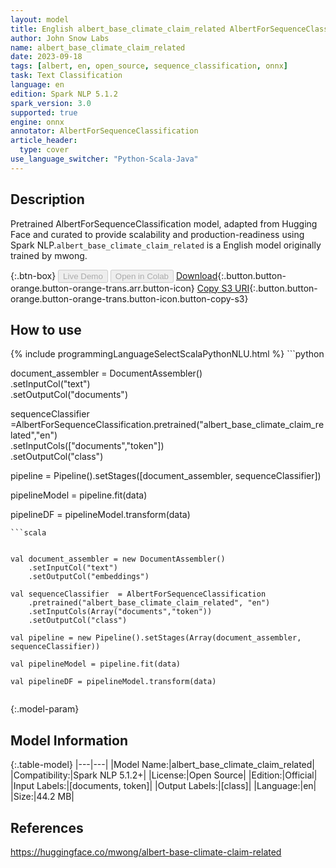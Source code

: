 ```yaml
---
layout: model
title: English albert_base_climate_claim_related AlbertForSequenceClassification from mwong
author: John Snow Labs
name: albert_base_climate_claim_related
date: 2023-09-18
tags: [albert, en, open_source, sequence_classification, onnx]
task: Text Classification
language: en
edition: Spark NLP 5.1.2
spark_version: 3.0
supported: true
engine: onnx
annotator: AlbertForSequenceClassification
article_header:
  type: cover
use_language_switcher: "Python-Scala-Java"
---
```


## Description

Pretrained AlbertForSequenceClassification model, adapted from Hugging Face and curated to provide scalability and production-readiness using Spark NLP.`albert_base_climate_claim_related` is a English model originally trained by mwong.

{:.btn-box}
<button class="button button-orange" disabled>Live Demo</button>
<button class="button button-orange" disabled>Open in Colab</button>
[Download](https://s3.amazonaws.com/auxdata.johnsnowlabs.com/public/models/albert_base_climate_claim_related_en_5.1.2_3.0_1695061136596.zip){:.button.button-orange.button-orange-trans.arr.button-icon}
[Copy S3 URI](s3://auxdata.johnsnowlabs.com/public/models/albert_base_climate_claim_related_en_5.1.2_3.0_1695061136596.zip){:.button.button-orange.button-orange-trans.button-icon.button-copy-s3}

## How to use



<div class="tabs-box" markdown="1">
{% include programmingLanguageSelectScalaPythonNLU.html %}
```python


document_assembler = DocumentAssembler() \
    .setInputCol("text") \
    .setOutputCol("documents")
    
    
sequenceClassifier  =AlbertForSequenceClassification.pretrained("albert_base_climate_claim_related","en") \
            .setInputCols(["documents","token"]) \
            .setOutputCol("class")

pipeline = Pipeline().setStages([document_assembler, sequenceClassifier])

pipelineModel = pipeline.fit(data)

pipelineDF = pipelineModel.transform(data)

```
```scala


val document_assembler = new DocumentAssembler()
    .setInputCol("text") 
    .setOutputCol("embeddings")
    
val sequenceClassifier  = AlbertForSequenceClassification  
    .pretrained("albert_base_climate_claim_related", "en")
    .setInputCols(Array("documents","token")) 
    .setOutputCol("class") 

val pipeline = new Pipeline().setStages(Array(document_assembler, sequenceClassifier))

val pipelineModel = pipeline.fit(data)

val pipelineDF = pipelineModel.transform(data)


```
</div>

{:.model-param}
## Model Information

{:.table-model}
|---|---|
|Model Name:|albert_base_climate_claim_related|
|Compatibility:|Spark NLP 5.1.2+|
|License:|Open Source|
|Edition:|Official|
|Input Labels:|[documents, token]|
|Output Labels:|[class]|
|Language:|en|
|Size:|44.2 MB|

## References

https://huggingface.co/mwong/albert-base-climate-claim-related